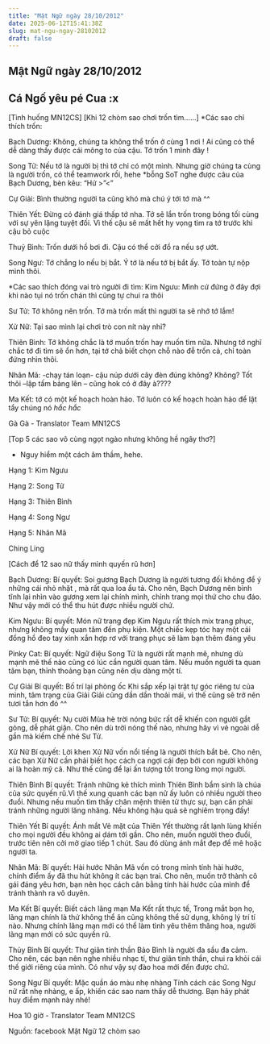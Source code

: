 ```yaml
---
title: "Mật Ngữ ngày 28/10/2012"
date: 2025-06-12T15:41:38Z
slug: mat-ngu-ngay-28102012
draft: false
---
```


## Mật Ngữ ngày 28/10/2012

## Cá Ngố yêu pé Cua :x

[Tình huống MN12CS]
[Khi 12 chòm sao chơi trốn tìm……]
*Các sao chỉ thích trốn:
 

 
Bạch Dương: Không, chúng ta không thể trốn ở cùng 1 nơi ! Ai cũng có thể dễ dàng thấy được cái mông to của cậu. Tớ trốn 1 mình đây !
 
Song Tử: Nếu tớ là người bị thì tớ chỉ có một mình. Nhưng giờ chúng ta cùng là người trốn, có thể teamwork rồi, hehe *bỗng SoT nghe được câu của Bạch Dương, bèn kêu: “Hứ >”<”
 
Cự Giải: Bình thường người ta cũng khó mà chú ý tới tớ mà ^^
 
Thiên Yết: Đừng có đánh giá thấp tớ nha. Tớ sẽ lẩn trốn trong bóng tối cùng với sự yên lặng tuyệt đối. Vì thế cậu sẽ mất hết hy vọng tìm ra tớ trước khi cậu bỏ cuộc
 
Thuỷ Bình: Trốn dưới hồ bơi đi. Cậu có thể cởi đồ ra nếu sợ ướt.
 
Song Ngư: Tớ chẳng lo nếu bị bắt. Ý tớ là nếu tớ bị bắt ấy. Tớ toàn tự nộp mình thôi.
 
*Các sao thích đóng vai trò người đi tìm:
Kim Ngưu: Mình cứ đứng ở đây đợi khi nào tụi nó trốn chán thì cũng tự chui ra thôi
 
Sư Tử: Tớ không nên trốn. Tớ mà trốn mất thì người ta sẽ nhớ tớ lắm!
 
Xử Nữ: Tại sao mình lại chơi trò con nít này nhỉ?
 
Thiên Bình: Tớ không chắc là tớ muốn trốn hay muốn tìm nữa. Nhưng tớ nghĩ chắc tớ đi tìm sẽ ổn hơn, tại tớ chả biết chọn chỗ nào đễ trốn cả, chỉ toàn đứng nhìn thôi.
 
Nhân Mã: -chạy tán loạn- cậu núp dưới cây đèn đúng không? Không? Tốt thôi –lập tấm bảng lên – cũng hok có ở đây à????
 
Ma Kết: tớ có một kế hoạch hoàn hảo. Tớ luôn có kế hoạch hoàn hảo để lật tẩy chúng nó *hắc hắc*
 
Gà Gà - Translator Team MN12CS
 
 
 
[Top 5 các sao vô cùng ngọt ngào nhưng không hề ngây thơ?]
* Nguy hiểm một cách âm thầm, hehe.
 

 
Hạng 1: Kim Ngưu
 
Hạng 2: Song Tử
 
Hạng 3: Thiên Bình
 
Hạng 4: Song Ngư
 
Hạng 5: Nhân Mã
 
Ching Ling
 
 
 
[Cách để 12 sao nữ thấy mình quyến rũ hơn]
 

 
Bạch Dương: 
Bí quyết: Soi gương
Bạch Dương là người tương đối không để ý những cái nhỏ nhặt , mà rất qua loa ẩu tả. Cho nên, Bạch Dương nên bình tĩnh lại nhìn vào gương xem lại chính mình, chỉnh
 trang mọi thứ cho chu đáo. Như vậy mới có thể thu hút được nhiều người chứ.
 
Kim Ngưu: 
Bí quyết: Món nữ trang đẹp
Kim Ngưu rất thích mix trang phục, nhưng không mấy quan tâm đến phụ kiện. Một chiếc kẹp tóc hay một cái đồng hồ đeo tay xinh xắn hợp rơ với trang phục sẽ làm bạn thêm đáng yêu
 
Pinky Cat: Bí quyết: Ngữ điệu
Song Tử là người rất mạnh mẽ, nhưng dù mạnh mẽ thế nào cũng có lúc cần người quan tâm. Nếu muốn người ta quan tâm bạn, thỉnh thoảng bạn cũng nên dịu dàng một tí. 
 
Cự Giải
Bí quyết: Bố trí lại phòng ốc
Khi sắp xếp lại trật tự góc riêng tư của mình, tâm trạng của Giải Giải cũng dần dần thoải mái, vì thế cũng sẽ trở nên tươi tắn hơn đó ^^
 
Sư Tử:
Bí quyết: Nụ cười
Mùa hè trời nóng bức rất dễ khiến con người gắt gỏng, dễ phát giận. Cho nên dù trời nóng thế nào, nhưng hãy vì vẻ ngoài dễ gần mà kiềm chế nhé Sư Tử.
 
Xử Nữ
Bí quyết: Lời khen
Xử Nữ vốn nổi tiếng là người thích bắt bẻ. Cho nên, các bạn Xử Nữ cần phải biết học cách ca ngợi cái đẹp bởi con người không ai là hoàn mỹ cả. Như thế cũng để lại ấn tượng tốt trong lòng mọi người.
 
Thiên Bình
Bí quyết: Tránh những kẻ thích mình
Thiên Bình bẩm sinh là chúa của sức quyến rũ.Vì thế xung quanh các bạn nữ ấy luôn có nhiều người theo đuổi. Nhưng nếu muốn tìm thấy chân mệnh thiên tử thực sự, bạn cần phải tránh những người lăng nhăng. Nếu không hậu quả sẽ nghiêm trọng đấy!
 
Thiên Yết
Bí quyết: Ánh mắt
Vẻ mặt của Thiên Yết thường rất lạnh lùng khiến cho mọi người đều không ai dám tới gần. Cho nên, muốn người theo đuổi, trước tiên nên cởi mở giao tiếp 1 chút. Sau đó dùng ánh mắt đẹp để mê hoặc người ta.
 
Nhân Mã:
Bí quyết: Hài hước
Nhân Mã vốn có trong mình tính hài hước, chính điểm ấy đã thu hút không ít các bạn trai. Cho nên, muốn trở thành cô gái đáng yêu hơn, bạn nên học cách cân bằng tính hài hước của mình để tránh thành ra vô duyên.
 
Ma Kết
Bí quyết: Biết cách lãng mạn
Ma Kết rất thực tế, Trong mắt bọn họ, lãng mạn chính là thứ không thể ăn cũng không thể sử dụng, không lý trí tí nào. Nhưng chính lãng mạn mới có thể làm tình yêu thêm thăng hoa, người lãng mạn mới có sức quyến rũ.
 
Thủy Bình
Bí quyết: Thư giãn tinh thần
Bảo Bình là người đa sầu đa cảm. Cho nên, các bạn nên nghe nhiều nhạc tí, thư giãn tinh thần, chui ra khỏi cái thế giới riêng của mình. Có như vậy sự đào hoa mới đến được chứ.
 
Song Ngư
Bí quyết: Mặc quần áo màu nhẹ nhàng
Tính cách các Song Ngư nữ rất nhẹ nhàng, e ấp, khiến các sao nam thấy dễ thương. Bạn hãy phát huy điểm mạnh này nhé! 
 
Hoa 10 giờ - Translator Team MN12CS
 
Nguồn: facebook Mật Ngữ 12 chòm sao